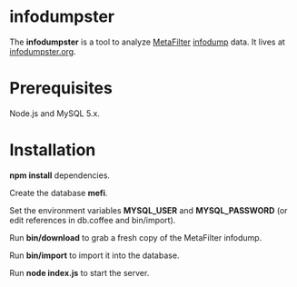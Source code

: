 infodumpster
============

The **infodumpster** is a tool to analyze [MetaFilter](http://metafilter.com) [infodump](http://stuff.metafilter.com/infodump/) data.  It lives at [infodumpster.org](http://infodumpster.org).

Prerequisites
=============

Node.js and MySQL 5.x.

Installation
============

**npm install** dependencies.

Create the database **mefi**.

Set the environment variables **MYSQL\_USER** and **MYSQL\_PASSWORD** (or edit references in db.coffee and bin/import).

Run **bin/download** to grab a fresh copy of the MetaFilter infodump.

Run **bin/import** to import it into the database.

Run **node index.js** to start the server.
